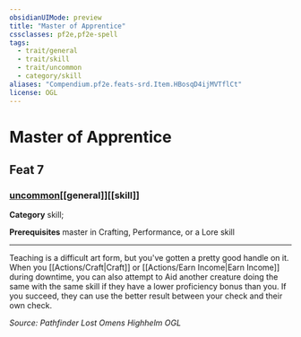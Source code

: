 ```yaml
---
obsidianUIMode: preview
title: "Master of Apprentice"
cssclasses: pf2e,pf2e-spell
tags:
  - trait/general
  - trait/skill
  - trait/uncommon
  - category/skill
aliases: "Compendium.pf2e.feats-srd.Item.HBosqD4ijMVTflCt"
license: OGL
---
```

# Master of Apprentice
## Feat 7
### [uncommon](uncommon "Uncommon Rarity Trait")[[general]][[skill]]

**Category** skill; 



**Prerequisites** master in Crafting, Performance, or a Lore skill
* * *
Teaching is a difficult art form, but you've gotten a pretty good handle on it. When you [[Actions/Craft|Craft]] or [[Actions/Earn Income|Earn Income]] during downtime, you can also attempt to Aid another creature doing the same with the same skill if they have a lower proficiency bonus than you. If you succeed, they can use the better result between your check and their own check.

*Source: Pathfinder Lost Omens Highhelm*
*OGL*